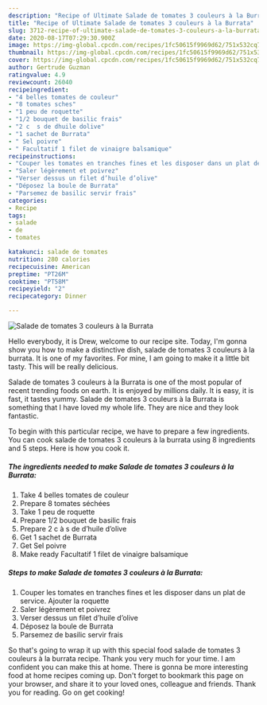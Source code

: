 ```yaml
---
description: "Recipe of Ultimate Salade de tomates 3 couleurs à la Burrata"
title: "Recipe of Ultimate Salade de tomates 3 couleurs à la Burrata"
slug: 3712-recipe-of-ultimate-salade-de-tomates-3-couleurs-a-la-burrata
date: 2020-08-17T07:29:30.900Z
image: https://img-global.cpcdn.com/recipes/1fc50615f9969d62/751x532cq70/salade-de-tomates-3-couleurs-a-la-burrata-photo-principale-de-la-recette.jpg
thumbnail: https://img-global.cpcdn.com/recipes/1fc50615f9969d62/751x532cq70/salade-de-tomates-3-couleurs-a-la-burrata-photo-principale-de-la-recette.jpg
cover: https://img-global.cpcdn.com/recipes/1fc50615f9969d62/751x532cq70/salade-de-tomates-3-couleurs-a-la-burrata-photo-principale-de-la-recette.jpg
author: Gertrude Guzman
ratingvalue: 4.9
reviewcount: 26040
recipeingredient:
- "4 belles tomates de couleur"
- "8 tomates sches"
- "1 peu de roquette"
- "1/2 bouquet de basilic frais"
- "2 c  s de dhuile dolive"
- "1 sachet de Burrata"
- " Sel poivre"
- " Facultatif 1 filet de vinaigre balsamique"
recipeinstructions:
- "Couper les tomates en tranches fines et les disposer dans un plat de service. Ajouter la roquette"
- "Saler légèrement et poivrez"
- "Verser dessus un filet d’huile d’olive"
- "Déposez la boule de Burrata"
- "Parsemez de basilic servir frais"
categories:
- Recipe
tags:
- salade
- de
- tomates

katakunci: salade de tomates 
nutrition: 280 calories
recipecuisine: American
preptime: "PT26M"
cooktime: "PT58M"
recipeyield: "2"
recipecategory: Dinner

---
```



![Salade de tomates 3 couleurs à la Burrata](https://img-global.cpcdn.com/recipes/1fc50615f9969d62/751x532cq70/salade-de-tomates-3-couleurs-a-la-burrata-photo-principale-de-la-recette.jpg)

Hello everybody, it is Drew, welcome to our recipe site. Today, I'm gonna show you how to make a distinctive dish, salade de tomates 3 couleurs à la burrata. It is one of my favorites. For mine, I am going to make it a little bit tasty. This will be really delicious.



Salade de tomates 3 couleurs à la Burrata is one of the most popular of recent trending foods on earth. It is enjoyed by millions daily. It is easy, it is fast, it tastes yummy. Salade de tomates 3 couleurs à la Burrata is something that I have loved my whole life. They are nice and they look fantastic.


To begin with this particular recipe, we have to prepare a few ingredients. You can cook salade de tomates 3 couleurs à la burrata using 8 ingredients and 5 steps. Here is how you cook it.

<!--inarticleads1-->

##### The ingredients needed to make Salade de tomates 3 couleurs à la Burrata:

1. Take 4 belles tomates de couleur
1. Prepare 8 tomates séchées
1. Take 1 peu de roquette
1. Prepare 1/2 bouquet de basilic frais
1. Prepare 2 c à s de d’huile d’olive
1. Get 1 sachet de Burrata
1. Get  Sel poivre
1. Make ready  Facultatif 1 filet de vinaigre balsamique




<!--inarticleads2-->

##### Steps to make Salade de tomates 3 couleurs à la Burrata:

1. Couper les tomates en tranches fines et les disposer dans un plat de service. Ajouter la roquette
1. Saler légèrement et poivrez
1. Verser dessus un filet d’huile d’olive
1. Déposez la boule de Burrata
1. Parsemez de basilic servir frais




So that's going to wrap it up with this special food salade de tomates 3 couleurs à la burrata recipe. Thank you very much for your time. I am confident you can make this at home. There is gonna be more interesting food at home recipes coming up. Don't forget to bookmark this page on your browser, and share it to your loved ones, colleague and friends. Thank you for reading. Go on get cooking!
